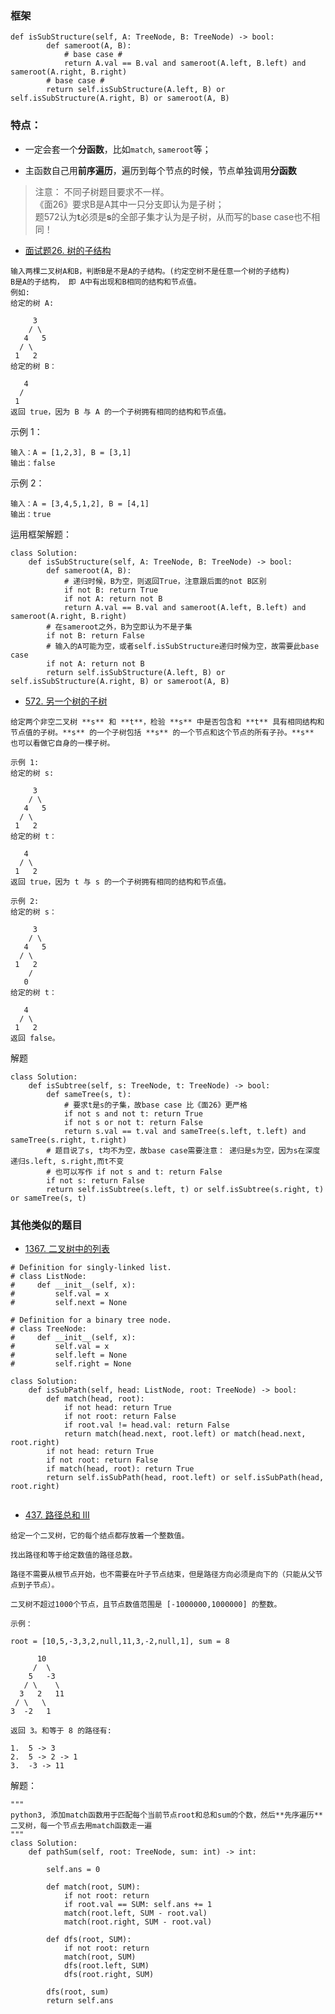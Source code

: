 ### 框架
```python3
def isSubStructure(self, A: TreeNode, B: TreeNode) -> bool:
        def sameroot(A, B):
            # base case #
            return A.val == B.val and sameroot(A.left, B.left) and sameroot(A.right, B.right)
        # base case #
        return self.isSubStructure(A.left, B) or self.isSubStructure(A.right, B) or sameroot(A, B)
```     
### 特点：
- 一定会套一个**分函数**，比如`match`, `sameroot`等；

- 主函数自己用**前序遍历**，遍历到每个节点的时候，节点单独调用**分函数**

> 注意： 不同子树题目要求不一样。      
《面26》要求B是A其中一只分支即认为是子树；                 
题572认为**t**必须是**s**的全部子集才认为是子树，从而写的base case也不相同！
- [面试题26. 树的子结构](https://leetcode-cn.com/problems/shu-de-zi-jie-gou-lcof/)
```shell
输入两棵二叉树A和B，判断B是不是A的子结构。(约定空树不是任意一个树的子结构)      
B是A的子结构， 即 A中有出现和B相同的结构和节点值。          
例如:
给定的树 A:

     3
    / \
   4   5
  / \
 1   2
给定的树 B：

   4 
  /
 1
返回 true，因为 B 与 A 的一个子树拥有相同的结构和节点值。
```
示例 1：
```shell
输入：A = [1,2,3], B = [3,1]
输出：false
```     
示例 2：
```shell
输入：A = [3,4,5,1,2], B = [4,1]
输出：true
```
运用框架解题：
```python3
class Solution:
    def isSubStructure(self, A: TreeNode, B: TreeNode) -> bool:
        def sameroot(A, B):
            # 递归时候，B为空，则返回True，注意跟后面的not B区别
            if not B: return True
            if not A: return not B 
            return A.val == B.val and sameroot(A.left, B.left) and sameroot(A.right, B.right)
        # 在sameroot之外，B为空即认为不是子集
        if not B: return False
        # 输入的A可能为空，或者self.isSubStructure递归时候为空，故需要此base case
        if not A: return not B
        return self.isSubStructure(A.left, B) or self.isSubStructure(A.right, B) or sameroot(A, B)
```

- [572. 另一个树的子树](https://leetcode-cn.com/problems/subtree-of-another-tree/)
```shell
给定两个非空二叉树 **s** 和 **t**，检验 **s** 中是否包含和 **t** 具有相同结构和节点值的子树。**s** 的一个子树包括 **s** 的一个节点和这个节点的所有子孙。**s** 也可以看做它自身的一棵子树。

示例 1:
给定的树 s:

     3
    / \
   4   5
  / \
 1   2
给定的树 t：

   4 
  / \
 1   2
返回 true，因为 t 与 s 的一个子树拥有相同的结构和节点值。

示例 2:
给定的树 s：

     3
    / \
   4   5
  / \
 1   2
    /
   0
给定的树 t：

   4
  / \
 1   2
返回 false。
```       
解题
```python3
class Solution:
    def isSubtree(self, s: TreeNode, t: TreeNode) -> bool:
        def sameTree(s, t):
            # 要求t是s的子集，故base case 比《面26》更严格
            if not s and not t: return True
            if not s or not t: return False
            return s.val == t.val and sameTree(s.left, t.left) and sameTree(s.right, t.right)
        # 题目说了s, t均不为空，故base case需要注意： 递归是s为空，因为s在深度递归s.left, s.right,而t不变
        # 也可以写作 if not s and t: return False
        if not s: return False
        return self.isSubtree(s.left, t) or self.isSubtree(s.right, t) or sameTree(s, t)
```

### 其他类似的题目
- [1367. 二叉树中的列表](https://leetcode-cn.com/problems/linked-list-in-binary-tree/)
```python3
# Definition for singly-linked list.
# class ListNode:
#     def __init__(self, x):
#         self.val = x
#         self.next = None

# Definition for a binary tree node.
# class TreeNode:
#     def __init__(self, x):
#         self.val = x
#         self.left = None
#         self.right = None

class Solution:
    def isSubPath(self, head: ListNode, root: TreeNode) -> bool:
        def match(head, root):
            if not head: return True
            if not root: return False
            if root.val != head.val: return False
            return match(head.next, root.left) or match(head.next, root.right)
        if not head: return True
        if not root: return False
        if match(head, root): return True
        return self.isSubPath(head, root.left) or self.isSubPath(head, root.right)
        
```
- [437. 路径总和 III](https://leetcode-cn.com/problems/path-sum-iii/)
```shell
给定一个二叉树，它的每个结点都存放着一个整数值。

找出路径和等于给定数值的路径总数。

路径不需要从根节点开始，也不需要在叶子节点结束，但是路径方向必须是向下的（只能从父节点到子节点）。

二叉树不超过1000个节点，且节点数值范围是 [-1000000,1000000] 的整数。

示例：

root = [10,5,-3,3,2,null,11,3,-2,null,1], sum = 8

      10
     /  \
    5   -3
   / \    \
  3   2   11
 / \   \
3  -2   1

返回 3。和等于 8 的路径有:

1.  5 -> 3
2.  5 -> 2 -> 1
3.  -3 -> 11
```
解题：
```python3
"""
python3, 添加match函数用于匹配每个当前节点root和总和sum的个数，然后**先序遍历**二叉树，每一个节点去用match函数走一遍
"""
class Solution:
    def pathSum(self, root: TreeNode, sum: int) -> int:

        self.ans = 0

        def match(root, SUM):
            if not root: return
            if root.val == SUM: self.ans += 1
            match(root.left, SUM - root.val)
            match(root.right, SUM - root.val)
        
        def dfs(root, SUM):
            if not root: return
            match(root, SUM)
            dfs(root.left, SUM)
            dfs(root.right, SUM)

        dfs(root, sum)
        return self.ans

```
